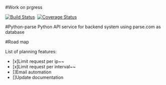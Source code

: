 #Work on prgress

[![Build Status](https://travis-ci.org/nghiattran/python-parse.svg?branch=master)](https://travis-ci.org/nghiattran/python-parse)&nbsp;&nbsp;[![Coverage Status](https://coveralls.io/repos/nghiattran/python-parse/badge.svg?branch=master&service=github)](https://coveralls.io/github/nghiattran/python-parse?branch=master)

#Python-parse
    Python API service for backend system using parse.com as database

#Road map

List of planning features:

- [x]Limit request per ip~~
- [x]Limit request per interval~~
- []Email automation
- []Update documentation